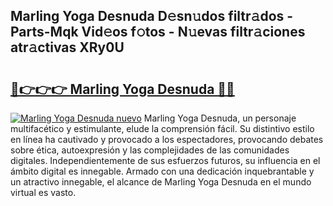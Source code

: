 ## Marling Yoga Desnuda D𝚎sn𝚞dos filtr𝚊dos - Parts-Mqk Vid𝚎os f𝚘tos - N𝚞evas filtr𝚊ciones atr𝚊ctivas XRy0U

# <h2><a href="http://mbcwvc.tromn.icu/?c=Marling+Yoga+Desnuda">🔗👉👉👉 Marling Yoga Desnuda 🔗🔗</a></h2>

[![Marling Yoga Desnuda nuevo](https://i.imgur.com/pEAQMta.gif)](http://mbcwvc.tromn.icu/?c=Marling+Yoga+Desnuda)
Marling Yoga Desnuda, un personaje multifacético y estimulante, elude la comprensión fácil. Su distintivo estilo en línea ha cautivado y provocado a los espectadores, provocando debates sobre ética, autoexpresión y las complejidades de las comunidades digitales. Independientemente de sus esfuerzos futuros, su influencia en el ámbito digital es innegable. Armado con una dedicación inquebrantable y un atractivo innegable, el alcance de Marling Yoga Desnuda en el mundo virtual es vasto.
